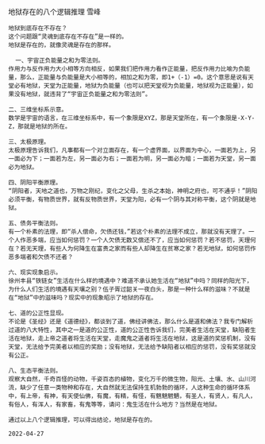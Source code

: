 地狱存在的八个逻辑推理
雪峰

    地狱到底存在不存在？
    这个问题跟“灵魂到底存在不存在”是一样的。
    地狱是存在的，就像灵魂是存在的那样。

      一、宇宙正负能量之和为零法则。
    作用力与反作用力大小相等方向相反，如果我们把作用力看作正能量，把反作用力比喻为负能量，那么，正能量与负能量是大小相等的，相加之和为零，即1+（-1）=0。这个意思是说有天堂必有地狱，天堂为正能量，地狱为负能量（也可以把天堂视为负能量，地狱视为正能量），如果没有地狱，就违背了“宇宙正负能量之和为零法则”。

    二、三维坐标系示意。
    数学是宇宙的语言，在三维坐标系中，有一个象限是XYZ，那是天堂所在，有一个象限是-X-Y-Z，那就是地狱的所在。

    三、太极原理。
    太极原理告诉我们，凡事都有一个对立面存在，有一个虚界面，以界面为中心，一面若为上，另一面必为下；一面若为左，另一面必为右；一面若为明，另一面必为暗；一面若为天堂，另一面必为地狱。

    四、阴阳平衡原理。
    “阴阳者，天地之道也，万物之刚纪，变化之父母，生杀之本始，神明之府也，可不通乎！”阴阳必须平衡，有物质世界，就有反物质世界，天堂为阳，必有一个阴与其对称平衡，这个阴就是地狱。

    五、债务平衡法则。
    有一个朴素的法理，即“杀人偿命，欠债还钱，”若这个朴素的法理不成立，那就没有天理了。一个人作恶多端，应当如何惩罚？一个人欠债无数又偿还不了，应当如何惩罚？若不惩罚，天理何在？若无天理，有些人为何降生在富贵之家而有些人却降生在贫寒之家？若无地狱，如何惩罚作恶多端者和欠债不还者？

    六、现实现象启示。
    徐州丰县“铁链女”生活在什么样的境遇中？难道不承认她生活在“地狱”中吗？同样的阳光下，为什么人们生活的境遇有天壤之别？伍子胥过韶关一夜白头，那是一种什么样的滋味？不就是在“地狱”中的滋味吗？现实中的现象昭示了地狱的存在。

    七、道的公正性显现。
    不论是《圣经》还是《道德经》，都谈到了道，佛经讲佛法，那么什么是道和佛法？我专门解析过道的八大特性，其中之一是道的公正性，道的公正性告诉我们，完美者生活在天堂，缺陷者生活在地狱，走上帝之道者将生活在天堂，走魔鬼之道者将生活在地狱，这是道的奖惩机制，没有天堂，无法给予完美者以相应的奖励；没有地狱，无法给予缺陷者以相应的惩罚，没有奖惩就没有公正。

    八、生态平衡法则。
    观察大自然，千奇百怪的动物，千姿百态的植物，变化万千的微生物，阳光、土壤、水、山川河流，缺少了任意一类物种和存在，大自然就无法保持生机勃勃的循环，人这种生命的循环体系中，有上帝，有神，有天使仙佛，有魔，有精，有怪，有魑魅魍魉，有圣人，有贤人，有凡人，有俗人，有浑人，有家畜，有鬼等等，请问：鬼生活在什么地方？当然是在地狱。

    通过以上八个逻辑推理，可以得出结论，地狱是存在的。

    2022-04-27